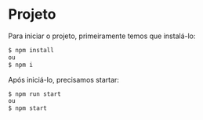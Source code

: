 # Projeto

Para iniciar o projeto, primeiramente temos que instalá-lo:

```bash
$ npm install
ou
$ npm i
```

Após iniciá-lo, precisamos startar:

```bash
$ npm run start
ou
$ npm start
```